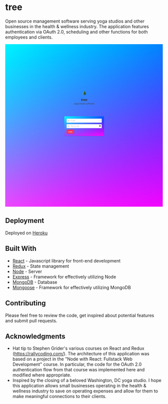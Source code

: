 # tree

Open source management software serving yoga studios and other businesses in the health & wellness industry. The application features authentication via OAuth 2.0, scheduling and other functions for both employees and clients.

![alt text](/tree.jpg?raw=true "Tree")

## Deployment

Deployed on [Heroku](https://sheltered-brushlands-51479.herokuapp.com/)

## Built With

* [React](https://reactjs.org/) - Javascript library for front-end development
* [Redux](https://redux.js.org/) - State management
* [Node](https://nodejs.org/en/) - Server
* [Express](https://expressjs.com/) - Framework for effectively utilizing Node
* [MongoDB](https://www.mongodb.com/) - Database
* [Mongoose](http://mongoosejs.com/) - Framework for effectively utilizing MongoDB

## Contributing

Please feel free to review the code, get inspired about potential features and submit pull requests.

## Acknowledgments

* Hat tip to Stephen Grider's various courses on React and Redux (https://rallycoding.com/). The architecture of this application was based on a project in the "Node with React: Fullstack Web Development" course. In particular, the code for the OAuth 2.0 authentication flow from that course was implemented here and modified where appropriate.
* Inspired by the closing of a beloved Washington, DC yoga studio. I hope this application allows small businesses operating in the health & wellness industry to save on operating expenses and allow for them to make meaningful connections to their clients.
